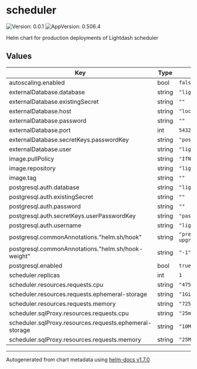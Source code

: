 # scheduler

![Version: 0.0.1](https://img.shields.io/badge/Version-0.0.1-informational?style=flat-square) ![AppVersion: 0.506.4](https://img.shields.io/badge/AppVersion-0.506.4-informational?style=flat-square)

Helm chart for production deployments of Lightdash scheduler

## Values

| Key | Type | Default | Description |
|-----|------|---------|-------------|
| autoscaling.enabled | bool | `false` |  |
| externalDatabase.database | string | `"lightdash"` |  |
| externalDatabase.existingSecret | string | `""` |  |
| externalDatabase.host | string | `"localhost"` |  |
| externalDatabase.password | string | `""` |  |
| externalDatabase.port | int | `5432` |  |
| externalDatabase.secretKeys.passwordKey | string | `"postgresql-password"` |  |
| externalDatabase.user | string | `"lightdash"` |  |
| image.pullPolicy | string | `"IfNotPresent"` |  |
| image.repository | string | `"lightdash/lightdash"` |  |
| image.tag | string | `""` |  |
| postgresql.auth.database | string | `"lightdash"` |  |
| postgresql.auth.existingSecret | string | `""` |  |
| postgresql.auth.password | string | `""` |  |
| postgresql.auth.secretKeys.userPasswordKey | string | `"password"` |  |
| postgresql.auth.username | string | `"lightdash"` |  |
| postgresql.commonAnnotations."helm.sh/hook" | string | `"pre-install,pre-upgrade"` |  |
| postgresql.commonAnnotations."helm.sh/hook-weight" | string | `"-1"` |  |
| postgresql.enabled | bool | `true` |  |
| scheduler.replicas | int | `1` |  |
| scheduler.resources.requests.cpu | string | `"475m"` |  |
| scheduler.resources.requests.ephemeral-storage | string | `"1Gi"` |  |
| scheduler.resources.requests.memory | string | `"725Mi"` |  |
| scheduler.sqlProxy.resources.requests.cpu | string | `"25m"` |  |
| scheduler.sqlProxy.resources.requests.ephemeral-storage | string | `"10Mi"` |  |
| scheduler.sqlProxy.resources.requests.memory | string | `"25Mi"` |  |

----------------------------------------------
Autogenerated from chart metadata using [helm-docs v1.7.0](https://github.com/norwoodj/helm-docs/releases/v1.7.0)
